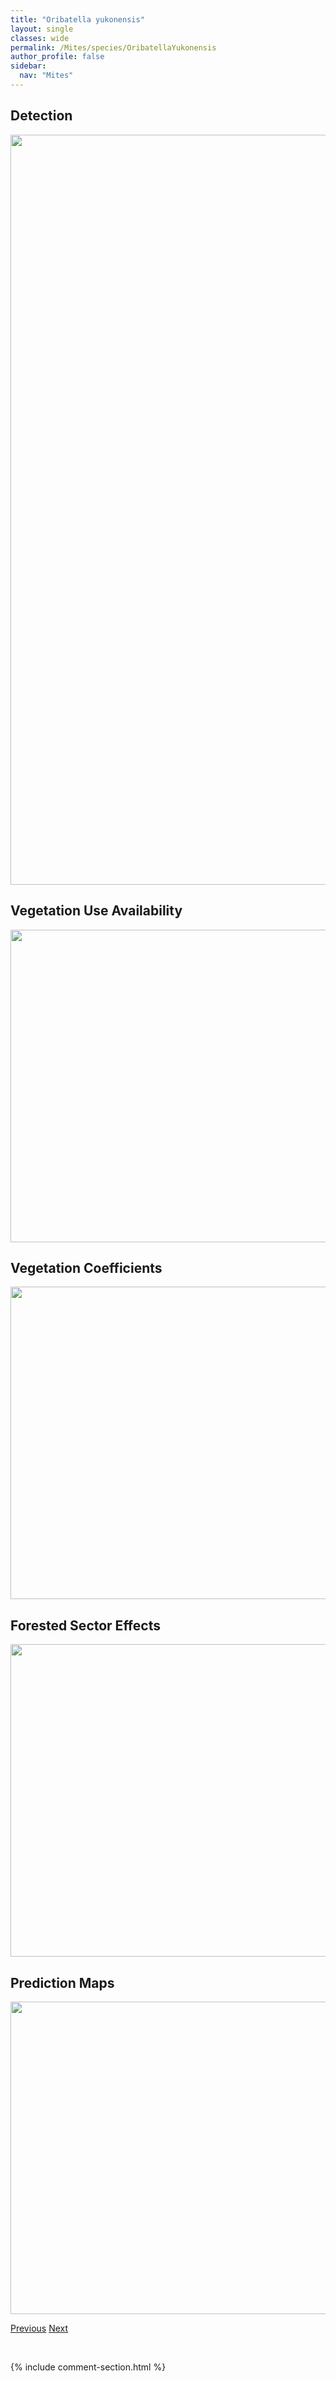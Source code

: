 ```yaml
---
title: "Oribatella yukonensis"
layout: single
classes: wide
permalink: /Mites/species/OribatellaYukonensis
author_profile: false
sidebar:
  nav: "Mites"
---
```


<h2>Detection</h2>

<a href="https://drive.google.com/uc?export=view&id=1t0CWjcZ5NuSkEUgsxH5bCwqTjvuzwVAG">
<img src="https://drive.google.com/uc?export=view&id=1t0CWjcZ5NuSkEUgsxH5bCwqTjvuzwVAG" height = "1200" width = "800">
</a>


<h2>Vegetation Use Availability</h2>

<a href="https://drive.google.com/uc?export=view&id=1Cjuo_V-YhyMZUz9oWzrZTdn7oZomCS1r">
<img src="https://drive.google.com/uc?export=view&id=1Cjuo_V-YhyMZUz9oWzrZTdn7oZomCS1r" height = "500" width = "1000">
</a>


<h2>Vegetation Coefficients</h2>

<a href="https://drive.google.com/uc?export=view&id=1dhLzQUEh59TQyay21yahZzRIjfx6g5ju">
<img src="https://drive.google.com/uc?export=view&id=1dhLzQUEh59TQyay21yahZzRIjfx6g5ju" height = "500" width = "1000">
</a>


<h2>Forested Sector Effects</h2>

<a href="https://drive.google.com/uc?export=view&id=14SI1otzM1MgMZLlaE0QmlQ4ixno84cKM">
<img src="https://drive.google.com/uc?export=view&id=14SI1otzM1MgMZLlaE0QmlQ4ixno84cKM" height = "500" width = "1000">
</a>


<h2>Prediction Maps</h2>

<a href="https://drive.google.com/uc?export=view&id=1l4wxbY8wRIzPUgpm-EXdfA16rR7WRjuu">
<img src="https://drive.google.com/uc?export=view&id=1l4wxbY8wRIzPUgpm-EXdfA16rR7WRjuu" height = "500" width = "1000">
</a>


<a href="/DevelopmentWebsite/Mites/species/OribatellaReticulatoides" class="pagination--pager" title="Oribatella reticulatoides">Previous</a> <a href="/DevelopmentWebsite/Mites/species/OribatodesMirabilis" class="pagination--pager" title="Oribatodes mirabilis">Next</a>

<p>&nbsp;</p>

{% include comment-section.html %}

